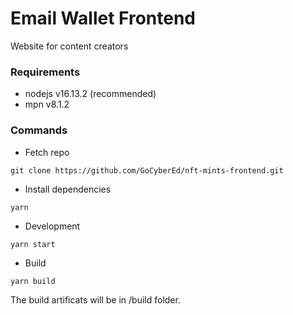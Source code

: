 # Email Wallet Frontend

Website for content creators

### Requirements
* nodejs v16.13.2 (recommended)
* mpn v8.1.2

### Commands 
* Fetch repo
```
git clone https://github.com/GoCyberEd/nft-mints-frontend.git
```
* Install dependencies
```
yarn
```
* Development
```
yarn start
```
* Build
```
yarn build
```
The build artificats will be in /build folder.